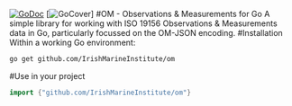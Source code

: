 [![GoDoc](https://godoc.org/github.com/IrishMarineInstitute/om?status.svg)](https://godoc.org/github.com/IrishMarineInstitute/om)
[![GoCover](http://gocover.io/_badge/github.com/IrishMarineInstitute/om)]
#OM - Observations & Measurements for Go
A simple library for working with ISO 19156 Observations & Measurements data in 
Go, particularly focussed on the OM-JSON encoding.
#Installation
Within a working Go environment:
```sh
go get github.com/IrishMarineInstitute/om
```
#Use in your project
```go
import {"github.com/IrishMarineInstitute/om"}
